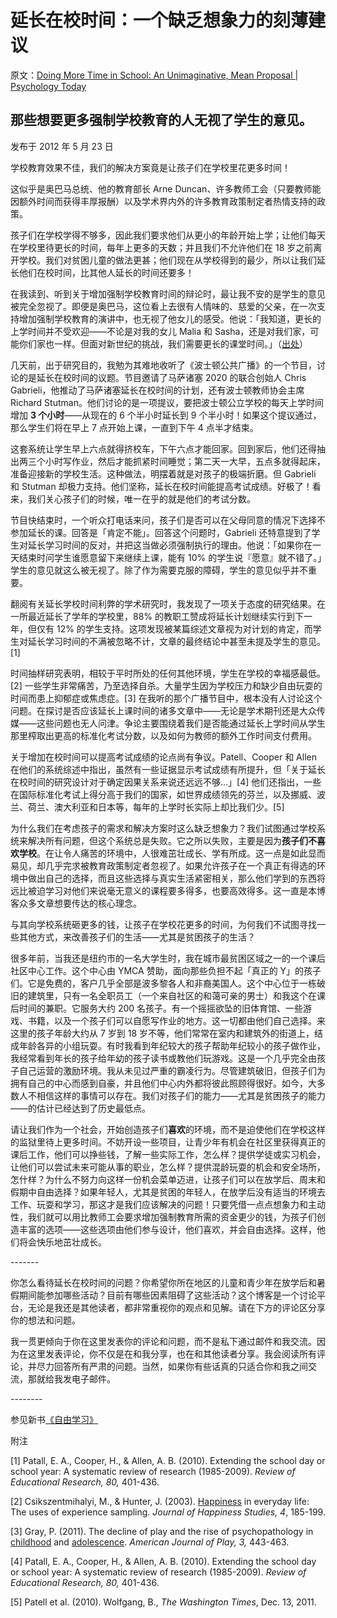 # 延长在校时间：一个缺乏想象力的刻薄建议

原文：[Doing More Time in School: An Unimaginative, Mean Proposal | Psychology Today](https://www.psychologytoday.com/us/blog/freedom-learn/201205/doing-more-time-in-school-unimaginative-mean-proposal)

## 那些想要更多强制学校教育的人无视了学生的意见。

发布于 2012 年 5 月 23 日

学校教育效果不佳，我们的解决方案竟是让孩子们在学校里花更多时间！

这似乎是奥巴马总统、他的教育部长 Arne Duncan、许多教师工会（只要教师能因额外时间而获得丰厚报酬）以及学术界内外的许多教育政策制定者热情支持的政策。

孩子们在学校学得不够多，因此我们要求他们从更小的年龄开始上学；让他们每天在学校里待更长的时间，每年上更多的天数；并且我们不允许他们在 18 岁之前离开学校。我们对贫困儿童的做法更甚；他们现在从学校得到的最少，所以让我们延长他们在校时间，比其他人延长的时间还要多！

在我读到、听到关于增加强制学校教育时间的辩论时，最让我不安的是学生的意见被完全忽视了。即便是奥巴马，这位看上去很有人情味的、慈爱的父亲，在一次支持增加强制学校教育的演讲中，也无视了他女儿的感受。他说：「我知道，更长的上学时间并不受欢迎——不论是对我的女儿 Malia 和 Sasha，还是对我们家，可能你们家也一样。但面对新世纪的挑战，我们需要更长的课堂时间。」（[出处](http://www.foxnews.com/politics/2009/09/27/obama-proposes-longer-school-day-shorter-summer-vacation/#ixzz1vbJCzhPT)）

几天前，出于研究目的，我勉为其难地收听了《波士顿公共广播》的一个节目，讨论的是延长在校时间的议题。节目邀请了马萨诸塞 2020 的联合创始人 Chris Gabrieli，他推动了马萨诸塞延长在校时间的计划，还有波士顿教师协会主席 Richard Stutman。他们讨论的是一项提议，要把波士顿公立学校的每天上学时间增加 **3 个小时**——从现在的 6 个半小时延长到 9 个半小时！如果这个提议通过，那么学生们将在早上 7 点开始上课，一直到下午 4 点半才结束。

这套系统让学生早上六点就得挤校车，下午六点才能回家。回到家后，他们还得抽出两三个小时写作业，然后才能抓紧时间睡觉；第二天一大早，五点多就得起床，准备迎接新的学校生活。这种做法，明摆着就是对孩子的极端折磨。但 Gabrieli 和 Stutman 却极力支持。他们坚称，延长在校时间能提高考试成绩。好极了！看来，我们关心孩子们的时候，唯一在乎的就是他们的考试分数。

节目快结束时，一个听众打电话来问，孩子们是否可以在父母同意的情况下选择不参加延长的课。回答是「肯定不能」。回答这个问题时，Gabrieli 还特意提到了学生对延长学习时间的反对，并把这当做必须强制执行的理由。他说：「如果你在一天结束时问学生谁愿意留下来继续上课，能有 10% 的学生说『愿意』就不错了。」学生的意见就这么被无视了。除了作为需要克服的障碍，学生的意见似乎并不重要。

翻阅有关延长学校时间利弊的学术研究时，我发现了一项关于态度的研究结果。在一所最近延长了学年的学校里，88% 的教职工赞成将延长计划继续实行到下一年，但仅有 12% 的学生支持。这项发现被某篇综述文章视为对计划的肯定，而学生对延长学习时间的不满被忽略不计，文章的最终结论中甚至未提及学生的意见。[1]

时间抽样研究表明，相较于平时所处的任何其他环境，学生在学校的幸福感最低。[2] 一些学生非常痛苦，乃至选择自杀。大量学生因为学校压力和缺少自由玩耍的时间而患上抑郁症或焦虑症。[3] 在我听的那个广播节目中，根本没有人讨论这个问题。在探讨是否应该延长上课时间的诸多文章中——无论是学术期刊还是大众传媒——这些问题也无人问津。争论主要围绕着我们是否能通过延长上学时间从学生那里榨取出更高的标准化考试分数，以及如何为教师的额外工作时间支付费用。

关于增加在校时间可以提高考试成绩的论点尚有争议。Patell、Cooper 和 Allen 在他们的系统综述中指出，虽然有一些证据显示考试成绩有所提升，但「关于延长在校时间的研究设计对于确定因果关系来说还远远不够…」[4] 他们还指出，一些在国际标准化考试上得分高于我们的国家，如世界成绩领先的芬兰，以及挪威、波兰、荷兰、澳大利亚和日本等，每年的上学时长实际上却比我们少。[5]

为什么我们在考虑孩子的需求和解决方案时这么缺乏想象力？我们试图通过学校系统来解决所有问题，但这个系统总是失败。它之所以失败，主要是因为**孩子们不喜欢学校**。在让令人痛苦的环境中，人很难茁壮成长、学有所成。这一点是如此显而易见，却几乎完求被教育政策制定者忽视了。如果允许孩子在一个真正有得选的环境中做出自己的选择，而且这些选择与真实生活紧密相关，那么他们学到的东西将远比被迫学习对他们来说毫无意义的课程要多得多，也要高效得多。这一直是本博客众多文章想要传达的核心理念。

与其向学校系统砸更多的钱，让孩子在学校花更多的时间，为何我们不试图寻找一些其他方式，来改善孩子们的生活——尤其是贫困孩子的生活？

很多年前，当我还是纽约市的一名大学生时，我在城市最贫困区域之一的一个课后社区中心工作。这个中心由 YMCA 赞助，面向那些负担不起「真正的 Y」的孩子们。它是免费的，客户几乎全部是波多黎各人和非裔美国人。这个中心位于一栋破旧的建筑里，只有一名全职员工（一个来自社区的和蔼可亲的男士）和我这个在课后时间的兼职。它服务大约 200 名孩子。有一个摇摇欲坠的旧体育馆、一些游戏、书籍，以及一个孩子们可以自愿写作业的地方。这一切都由他们自己选择。来这里的孩子年龄大约从 7 岁到 18 岁不等，他们常常在室内和建筑外的街道上，结成年龄各异的小组玩耍。有时我看到年纪较大的孩子帮助年纪较小的孩子做作业，我经常看到年长的孩子给年幼的孩子读书或教他们玩游戏。这是一个几乎完全由孩子自己运营的激励环境。我从未见过严重的霸凌行为。尽管建筑破旧，但孩子们为拥有自己的中心而感到自豪，并且他们中心内外都将彼此照顾得很好。如今，大多数人不相信这样的事情可以存在。我们对孩子们的能力——尤其是贫困孩子的能力——的估计已经达到了历史最低点。

请让我们作为一个社会，开始创造孩子们**喜欢**的环境，而不是迫使他们在学校这样的监狱里待上更多时间。不妨开设一些项目，让青少年有机会在社区里获得真正的课后工作，他们可以挣些钱，了解一些实际工作，怎么样？提供学徒或实习机会，让他们可以尝试未来可能从事的职业，怎么样？提供混龄玩耍的机会和安全场所，怎什样？为什么不努力向这样一份机会菜单迈进，让孩子们可以在放学后、周末和假期中自由选择？如果年轻人，尤其是贫困的年轻人，在放学后没有适当的环境去工作、玩耍和学习，那这才是我们应该解决的问题！只要凭借一点点想象力和主动性，我们就可以用比教师工会要求增加强制教育所需的资金更少的钱，为孩子们创造丰富的选项——这些选项由他们参与设计，他们喜欢，并会自由选择。这样，他们将会快乐地茁壮成长。

\-------

你怎么看待延长在校时间的问题？你希望你所在地区的儿童和青少年在放学后和暑假期间能参加哪些活动？目前有哪些因素阻碍了这些活动？这个博客是一个讨论平台，无论是我还是其他读者，都非常重视你的观点和见解。请在下方的评论区分享你的想法和问题。

我一贯更倾向于你在这里发表你的评论和问题，而不是私下通过邮件和我交流。因为在这里发表评论，你不仅是在和我分享，也在和其他读者分享。我会阅读所有评论，并尽力回答所有严肃的问题。当然，如果你有些话真的只适合你和我之间交流，那就给我发电子邮件。

\--------

参见新书[《自由学习》](http://www.freetolearnbook.com/)

附注

[1] Patall, E. A., Cooper, H., & Allen, A. B. (2010). Extending the school day or school year: A systematic review of research (1985-2009). *Review of Educational Research, 80,* 401-436.

[2] Csikszentmihalyi, M., & Hunter, J. (2003). [Happiness](https://www.psychologytoday.com/us/basics/happiness) in everyday life: The uses of experience sampling. *Journal of Happiness Studies, 4*, 185-199.

[3] Gray, P. (2011). The decline of play and the rise of psychopathology in [childhood](https://www.psychologytoday.com/us/basics/child-development) and [adolescence](https://www.psychologytoday.com/us/basics/adolescence). *American Journal of Play, 3,* 443-463.

[4] Patall, E. A., Cooper, H., & Allen, A. B. (2010). Extending the school day or school year: A systematic review of research (1985-2009). *Review of Educational Research, 80,* 401-436.

[5] Patell et al. (2010). Wolfgang, B., *The Washington Times*, Dec. 13, 2011.